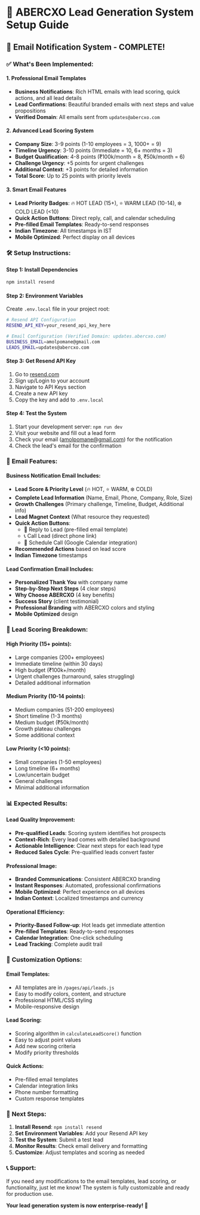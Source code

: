 # 🚀 ABERCXO Lead Generation System Setup Guide

## 📧 Email Notification System - COMPLETE!

### ✅ **What's Been Implemented:**

#### **1. Professional Email Templates**
- **Business Notifications**: Rich HTML emails with lead scoring, quick actions, and all lead details
- **Lead Confirmations**: Beautiful branded emails with next steps and value propositions
- **Verified Domain**: All emails sent from `updates@abercxo.com`

#### **2. Advanced Lead Scoring System**
- **Company Size**: 3-9 points (1-10 employees = 3, 1000+ = 9)
- **Timeline Urgency**: 3-10 points (Immediate = 10, 6+ months = 3)
- **Budget Qualification**: 4-8 points (₹100k/month = 8, ₹50k/month = 6)
- **Challenge Urgency**: +5 points for urgent challenges
- **Additional Context**: +3 points for detailed information
- **Total Score**: Up to 25 points with priority levels

#### **3. Smart Email Features**
- **Lead Priority Badges**: 🔥 HOT LEAD (15+), ⭐ WARM LEAD (10-14), ❄️ COLD LEAD (<10)
- **Quick Action Buttons**: Direct reply, call, and calendar scheduling
- **Pre-filled Email Templates**: Ready-to-send responses
- **Indian Timezone**: All timestamps in IST
- **Mobile Optimized**: Perfect display on all devices

### 🛠️ **Setup Instructions:**

#### **Step 1: Install Dependencies**
```bash
npm install resend
```

#### **Step 2: Environment Variables**
Create `.env.local` file in your project root:
```bash
# Resend API Configuration
RESEND_API_KEY=your_resend_api_key_here

# Email Configuration (Verified Domain: updates.abercxo.com)
BUSINESS_EMAIL=amolpomane@gmail.com
LEADS_EMAIL=updates@abercxo.com
```

#### **Step 3: Get Resend API Key**
1. Go to [resend.com](https://resend.com)
2. Sign up/Login to your account
3. Navigate to API Keys section
4. Create a new API key
5. Copy the key and add to `.env.local`

#### **Step 4: Test the System**
1. Start your development server: `npm run dev`
2. Visit your website and fill out a lead form
3. Check your email (amolpomane@gmail.com) for the notification
4. Check the lead's email for the confirmation

### 📧 **Email Features:**

#### **Business Notification Email Includes:**
- **Lead Score & Priority Level** (🔥 HOT, ⭐ WARM, ❄️ COLD)
- **Complete Lead Information** (Name, Email, Phone, Company, Role, Size)
- **Growth Challenges** (Primary challenge, Timeline, Budget, Additional info)
- **Lead Magnet Context** (What resource they requested)
- **Quick Action Buttons**:
  - 📧 Reply to Lead (pre-filled email template)
  - 📞 Call Lead (direct phone link)
  - 📅 Schedule Call (Google Calendar integration)
- **Recommended Actions** based on lead score
- **Indian Timezone** timestamps

#### **Lead Confirmation Email Includes:**
- **Personalized Thank You** with company name
- **Step-by-Step Next Steps** (4 clear steps)
- **Why Choose ABERCXO** (4 key benefits)
- **Success Story** (client testimonial)
- **Professional Branding** with ABERCXO colors and styling
- **Mobile Optimized** design

### 🎯 **Lead Scoring Breakdown:**

#### **High Priority (15+ points):**
- Large companies (200+ employees)
- Immediate timeline (within 30 days)
- High budget (₹100k+/month)
- Urgent challenges (turnaround, sales struggling)
- Detailed additional information

#### **Medium Priority (10-14 points):**
- Medium companies (51-200 employees)
- Short timeline (1-3 months)
- Medium budget (₹50k/month)
- Growth plateau challenges
- Some additional context

#### **Low Priority (<10 points):**
- Small companies (1-50 employees)
- Long timeline (6+ months)
- Low/uncertain budget
- General challenges
- Minimal additional information

### 📊 **Expected Results:**

#### **Lead Quality Improvement:**
- **Pre-qualified Leads**: Scoring system identifies hot prospects
- **Context-Rich**: Every lead comes with detailed background
- **Actionable Intelligence**: Clear next steps for each lead type
- **Reduced Sales Cycle**: Pre-qualified leads convert faster

#### **Professional Image:**
- **Branded Communications**: Consistent ABERCXO branding
- **Instant Responses**: Automated, professional confirmations
- **Mobile Optimized**: Perfect experience on all devices
- **Indian Context**: Localized timestamps and currency

#### **Operational Efficiency:**
- **Priority-Based Follow-up**: Hot leads get immediate attention
- **Pre-filled Templates**: Ready-to-send responses
- **Calendar Integration**: One-click scheduling
- **Lead Tracking**: Complete audit trail

### 🔧 **Customization Options:**

#### **Email Templates:**
- All templates are in `/pages/api/leads.js`
- Easy to modify colors, content, and structure
- Professional HTML/CSS styling
- Mobile-responsive design

#### **Lead Scoring:**
- Scoring algorithm in `calculateLeadScore()` function
- Easy to adjust point values
- Add new scoring criteria
- Modify priority thresholds

#### **Quick Actions:**
- Pre-filled email templates
- Calendar integration links
- Phone number formatting
- Custom response templates

### 🚀 **Next Steps:**

1. **Install Resend**: `npm install resend`
2. **Set Environment Variables**: Add your Resend API key
3. **Test the System**: Submit a test lead
4. **Monitor Results**: Check email delivery and formatting
5. **Customize**: Adjust templates and scoring as needed

### 📞 **Support:**

If you need any modifications to the email templates, lead scoring, or functionality, just let me know! The system is fully customizable and ready for production use.

**Your lead generation system is now enterprise-ready! 🎉**
